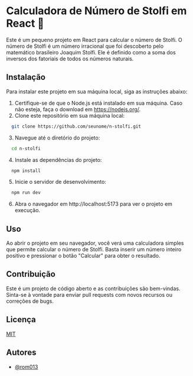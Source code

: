 
# Calculadora de Número de Stolfi em React 🧮
Este é um pequeno projeto em React para calcular o número de Stolfi. O número de Stolfi é um número irracional que foi descoberto pelo matemático brasileiro Joaquim Stolfi. Ele é definido como a soma dos inversos dos fatoriais de todos os números naturais.

## Instalação

Para instalar este projeto em sua máquina local, siga as instruções abaixo:

1. Certifique-se de que o Node.js está instalado em sua máquina. Caso não esteja, faça o download em https://nodejs.org/.
2. Clone este repositório em sua máquina local:

```bash
  git clone https://github.com/seunome/n-stolfi.git
```
3. Navegue até o diretório do projeto:

```bash
  cd n-stolfi
```

4. Instale as dependências do projeto:

```bash
  npm install
```

5. Inicie o servidor de desenvolvimento:

```bash
  npm run dev
```

6. Abra o navegador em http://localhost:5173 para ver o projeto em execução.


## Uso

Ao abrir o projeto em seu navegador, você verá uma calculadora simples que permite calcular o número de Stolfi. Basta inserir um número inteiro positivo e pressionar o botão "Calcular" para obter o resultado.

## Contribuição

Este é um projeto de código aberto e as contribuições são bem-vindas. Sinta-se à vontade para enviar pull requests com novos recursos ou correções de bugs.

## Licença

[MIT](https://choosealicense.com/licenses/mit/)


## Autores

- [@rom013](https://www.github.com/rom013)

